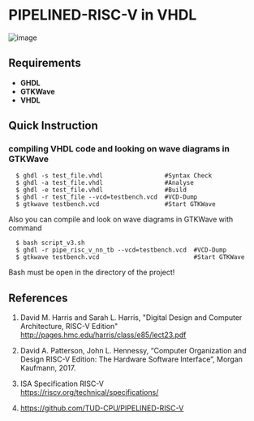 # PIPELINED-RISC-V in VHDL

![image](https://github.com/Seb1Bastian/PIPELINED-RISC-V-EXTENSION/blob/main/RISC-V_with_Extension.png)

## Requirements
* **GHDL**
* **GTKWave**
* **VHDL**

## Quick Instruction

### compiling VHDL code and looking on wave diagrams in GTKWave

      $ ghdl -s test_file.vhdl                 #Syntax Check  
      $ ghdl -a test_file.vhdl                 #Analyse  
      $ ghdl -e test_file.vhdl                 #Build   
      $ ghdl -r test_file --vcd=testbench.vcd  #VCD-Dump  
      $ gtkwave testbench.vcd                  #Start GTKWave  

Also you can compile and look on wave diagrams in GTKWave with command  
  
      $ bash script_v3.sh
      $ ghdl -r pipe_risc_v_nn_tb --vcd=testbench.vcd  #VCD-Dump  
      $ gtkwave testbench.vcd                          #Start GTKWave
      
Bash must be open in the directory of the project!
 

## References

1. David M. Harris and Sarah L. Harris, "Digital Design and Computer Architecture, RISC-V Edition"  
  http://pages.hmc.edu/harris/class/e85/lect23.pdf

2. David A. Patterson, John L. Hennessy, “Computer Organization and Design RISC-V Edition: The Hardware Software Interface”, Morgan Kaufmann, 2017.

3. ISA Specification RISC-V  
  https://riscv.org/technical/specifications/
  
4. https://github.com/TUD-CPU/PIPELINED-RISC-V
 
